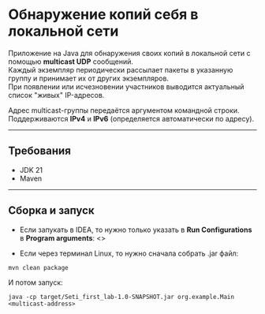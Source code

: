 # Обнаружение копий себя в локальной сети

Приложение на Java для обнаружения своих копий в локальной сети с помощью **multicast UDP** сообщений.  
Каждый экземпляр периодически рассылает пакеты в указанную группу и принимает их от других экземпляров.  
При появлении или исчезновении участников выводится актуальный список "живых" IP-адресов.

Адрес multicast-группы передаётся аргументом командной строки.  
Поддерживаются **IPv4** и **IPv6** (определяется автоматически по адресу).

---

## Требования
- JDK 21  
- Maven

---

## Сборка и запуск
- Если запукать в IDEA, то нужно только указать в **Run Configurations** в **Program arguments**: <<multicast-address>>

- Если через терминал Linux, то нужно сначала собрать .jar файл:
```
mvn clean package
```
И потом запуск:
```
java -cp target/Seti_first_lab-1.0-SNAPSHOT.jar org.example.Main <multicast-address>
```
